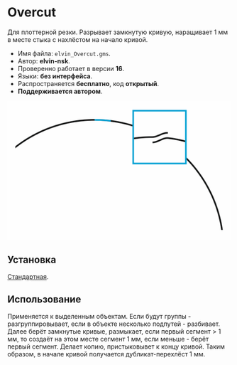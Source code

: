 # Overcut

Для плоттерной резки. Разрывает замкнутую кривую, наращивает 1 мм в месте стыка с нахлёстом на начало кривой.

- Имя файла: `elvin_Overcut.gms`.
- Автор: **elvin-nsk**.
- Проверенно работает в версии **16**.
- Языки: **без интерфейса**.
- Распространяется **бесплатно**, код **открытый**.
- **Поддерживается автором**.

![иллюстрация](assets/image.png)

## Установка

[Стандартная](https://github.com/elvin-nsk/cdr-vba/blob/master/articles/installation.md).

## Использование

Применяется к выделенным объектам. Если будут группы - разгруппировывает, если в объекте несколько подпутей - разбивает. Далее берёт замкнутые кривые, размыкает, если первый сегмент > 1 мм, то создаёт на этом месте сегмент 1 мм, если меньше - берёт первый сегмент. Делает копию, пристыковывет к концу кривой. Таким образом, в начале кривой получается дубликат-перехлёст 1 мм.